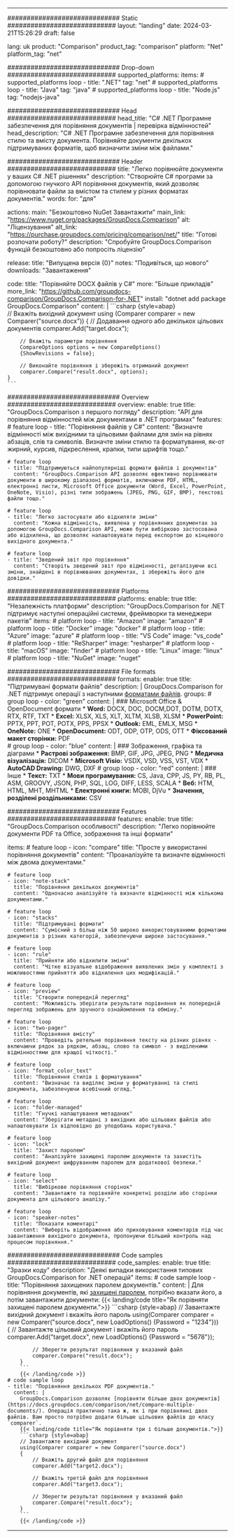 
---
############################# Static ############################
layout: "landing"
date: 2024-03-21T15:26:29
draft: false

lang: uk
product: "Comparison"
product_tag: "comparison"
platform: "Net"
platform_tag: "net"

############################# Drop-down ############################
supported_platforms:
  items:
    # supported_platforms loop
    - title: ".NET"
      tag: "net"
    # supported_platforms loop
    - title: "Java"
      tag: "java"
    # supported_platforms loop
    - title: "Node.js"
      tag: "nodejs-java"

############################# Head ############################
head_title: "C# .NET Програмне забезпечення для порівняння документів | перевірка відмінностей"
head_description: "C# .NET Програмне забезпечення для порівняння стилю та вмісту документа. Порівняйте документи декількох підтримуваних форматів, щоб визначити зміни між файлами."

############################# Header ############################
title: "Легко порівнюйте документи у ваших C# .NET рішеннях"
description: "Створюйте C# програми за допомогою гнучкого API порівняння документів, який дозволяє порівнювати файли за вмістом та стилем у різних форматах документів."
words:
  for: "для"

actions:
  main: "Безкоштовно NuGet Завантажити"
  main_link: "https://www.nuget.org/packages/GroupDocs.Comparison"
  alt: "Ліцензування"
  alt_link: "https://purchase.groupdocs.com/pricing/comparison/net/"
  title: "Готові розпочати роботу?"
  description: "Спробуйте GroupDocs.Comparison функцій безкоштовно або попросіть ліцензію"

release:
  title: "Випущена версія {0}"
  notes: "Подивіться, що нового"
  downloads: "Завантаження"

code:
  title: "Порівняйте DOCX файлів у C#"
  more: "Більше прикладів"
  more_link: "https://github.com/groupdocs-comparison/GroupDocs.Comparison-for-.NET"
  install: "dotnet add package GroupDocs.Comparison"
  content: |
    ```csharp {style=abap}   
    // Вкажіть вихідний документ
    using (Comparer comparer = new Comparer("source.docx"))
    {
        // Додавання одного або декількох цільових документів
        comparer.Add("target.docx");

        // Вкажіть параметри порівняння
        CompareOptions options = new CompareOptions() 
        {ShowRevisions = false};

        // Виконайте порівняння і збережіть отриманий документ
        comparer.Compare("result.docx", options);
    }
    ```

############################# Overview ############################
overview:
  enable: true
  title: "GroupDocs.Comparison з першого погляду"
  description: "API для порівняння відмінностей між документами в .NET програмах"
  features:
    # feature loop
    - title: "Порівняння файлів у C#"
      content: "Визначте відмінності між вихідними та цільовими файлами для змін на рівнях абзаців, слів та символів. Визначте зміни стилю та форматування, як-от жирний, курсив, підкреслення, крапки, типи шрифтів тощо."

    # feature loop
    - title: "Підтримуються найпопулярніші формати файлів і документів"
      content: "GroupDocs.Comparison API дозволяє ефективно порівнювати документи в широкому діапазоні форматів, включаючи PDF, HTML, електронні листи, Microsoft Office документи (Word, Excel, PowerPoint, OneNote, Visio), різні типи зображень (JPEG, PNG, GIF, BMP), текстові файли тощо."

    # feature loop
    - title: "Легко застосувати або відхиляти зміни"
      content: "Кожна відмінність, виявлена у порівнянних документах за допомогою GroupDocs.Comparison API, може бути вибірково застосована або відхилена, що дозволяє налаштовувати перед експортом до кінцевого вихідного документа."

    # feature loop
    - title: "Зведений звіт про порівняння"
      content: "Створіть зведений звіт про відмінності, деталізуючи всі зміни, знайдені в порівнюваних документах, і збережіть його для довідки."

############################# Platforms ############################
platforms:
  enable: true
  title: "Незалежність платформи"
  description: "GroupDocs.Comparison for .NET підтримує наступні операційні системи, фреймворки та менеджери пакетів"
  items:
    # platform loop
    - title: "Amazon"
      image: "amazon"
    # platform loop
    - title: "Docker"
      image: "docker"
    # platform loop
    - title: "Azure"
      image: "azure"
    # platform loop
    - title: "VS Code"
      image: "vs_code"
    # platform loop
    - title: "ReSharper"
      image: "resharper"
    # platform loop
    - title: "macOS"
      image: "finder"
    # platform loop
    - title: "Linux"
      image: "linux"
    # platform loop
    - title: "NuGet"
      image: "nuget"

############################# File formats ############################
formats:
  enable: true
  title: "Підтримувані формати файлів"
  description: |
    GroupDocs.Comparison for .NET підтримує операції з наступними [форматами файлів](https://docs.groupdocs.com/comparison/net/supported-document-formats/).
  groups:
    # group loop
    - color: "green"
      content: |
        ### Microsoft Office & OpenDocument формати
        * **Word:** DOCX, DOC, DOCM,DOT, DOTM, DOTX, RTX, RTF, TXT
        * **Excel:** XLSX, XLS, XLT, XLTM, XLSB, XLSM
        * **PowerPoint:** PPTX, PPT, POT, POTX, PPS, PPSX
        * **Outlook:** EML, EMLX, MSG
        * **OneNote:** ONE
        * **OpenDocument:** ODT, ODP, OTP, ODS, OTT
        * **Фіксований макет сторінки:** PDF        
    # group loop
    - color: "blue"
      content: |
        ### Зображення, графіка та діаграми
        * **Растрові зображення:** BMP, GIF, JPG, JPEG, PNG
        * **Медична візуалізація:** DICOM
        * **Microsoft Visio:** VSDX, VSD, VSS, VST, VDX
        * **AutoCAD Drawing:** DWG, DXF
      # group loop
    - color: "red"
      content: |
        ### Інше
        * **Текст:** TXT
        * **Мови програмування:** CS, Java, CPP, JS, PY, RB, PL, ASM, GROOVY, JSON, PHP, SQL, LOG, DIFF, LESS, SCALA
        * **Веб:** HTM, HTML, MHT, MHTML
        * **Електронні книги:** MOBI, DjVu
        * **Значення, розділені роздільниками:** CSV

############################# Features ############################
features:
  enable: true
  title: "GroupDocs.Comparison особливості"
  description: "Легко порівнюйте документи PDF та Office, зображення та інші формати"

  items:
    # feature loop
    - icon: "compare"
      title: "Просте у використанні порівняння документів"
      content: "Проаналізуйте та визначте відмінності між двома документами."

    # feature loop
    - icon: "note-stack"
      title: "Порівняння декількох документів"
      content: "Одночасно аналізуйте та визначте відмінності між кількома документами."

    # feature loop
    - icon: "stacks"
      title: "Підтримувані формати"
      content: "Сумісний з більш ніж 50 широко використовуваними форматами документів з різних категорій, забезпечуючи широке застосування."

    # feature loop
    - icon: "rule"
      title: "Прийняти або відхилити зміни"
      content: "Чітке візуальне відображення виявлених змін у комплекті з можливостями прийняття або відхилення цих модифікацій."

    # feature loop
    - icon: "preview"
      title: "Створити попередній перегляд"
      content: "Можливість зберігати результати порівняння як попередній перегляд зображень для зручного ознайомлення та обміну."

    # feature loop
    - icon: "two-pager"
      title: "Порівняння вмісту"
      content: "Проведіть ретельне порівняння тексту на різних рівнях - включаючи рядок за рядком, абзац, слово та символ - з виділеними відмінностями для кращої чіткості."

    # feature loop
    - icon: "format_color_text"
      title: "Порівняння стилів і форматування"
      content: "Визначає та виділяє зміни у форматуванні та стилі документа, забезпечуючи всебічний огляд."

    # feature loop
    - icon: "folder-managed"
      title: "Гнучкі налаштування метаданих"
      content: "Зберігати метадані з вихідних або цільових файлів або налаштовувати їх відповідно до уподобань користувача."

    # feature loop
    - icon: "lock"
      title: "Захист паролем"
      content: "Аналізуйте захищені паролем документи та захистіть вихідний документ шифруванням паролем для додаткової безпеки."

    # feature loop
    - icon: "select"
      title: "Вибіркове порівняння сторінок"
      content: "Завантажте та порівняйте конкретні розділи або сторінки документа для цільового аналізу."

    # feature loop
    - icon: "speaker-notes"
      title: "Показати коментарі"
      content: "Виберіть відображення або приховування коментарів під час завантаження вихідного документа, пропонуючи більший контроль над процесом порівняння."

############################# Code samples ############################
code_samples:
  enable: true
  title: "Зразки коду"
  description: "Деякі випадки використання типових GroupDocs.Comparison for .NET операцій"
  items:
    # code sample loop
    - title: "Порівняння захищених паролем документів."
      content: |
        Для порівняння документів, які [захищені паролем](https://docs.groupdocs.com/comparison/net/load-password-protected-documents/), потрібно вказати його, а потім завантажити документи:
        {{< landing/code title="Як порівняти захищені паролем документи.">}}
        ```csharp {style=abap}
        // Завантажте вихідний документ і вкажіть його пароль
        using(Comparer comparer = new Comparer("source.docx", new LoadOptions() {Password = "1234"}))  
        {
            // Завантажте цільовий документ і вкажіть його пароль
            comparer.Add("target.docx", new LoadOptions() {Password = "5678"});

            // Зберегти результат порівняння у вказаний файл
            comparer.Compare("result.docx");
        }
        ```
        {{< /landing/code >}}
    # code sample loop
    - title: "Порівняння декількох PDF документів."
      content: |
        GroupDocs.Comparison дозволяє [порівняти більше двох документів](https://docs.groupdocs.com/comparison/net/compare-multiple-documents/). Операція практично така ж, як і при порівнянні двох файлів. Вам просто потрібно додати більше цільових файлів до класу `comparer`.
        {{< landing/code title="Як порівняти три і більше документів.">}}
        ```csharp {style=abap}   
        // Завантажте вихідний документ
        using(Comparer comparer = new Comparer("source.docx") 
        {
            // Вкажіть другий файл для порівняння
            comparer.Add("target2.docx");
            
            // Вкажіть третій файл для порівняння
            comparer.Add("target3.docx");
            
            // Зберегти результат порівняння у вказаний файл
            comparer.Compare("result.docx");
        }
        ```
        {{< /landing/code >}}

---

